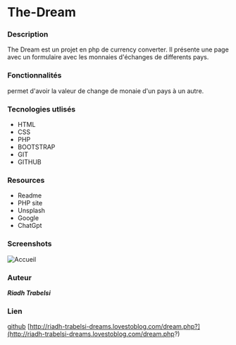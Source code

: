 # **The-Dream**
### Description
The Dream est un projet en php de currency converter. Il présente une page avec un formulaire avec les monnaies d'échanges de differents pays.
### Fonctionnalités
permet d'avoir la valeur de change de monaie d'un pays à un autre.
### Tecnologies utlisés
- HTML
- CSS
- PHP
- BOOTSTRAP
- GIT
- GITHUB
### Resources
- Readme 
- PHP site
- Unsplash
- Google
- ChatGpt
### Screenshots
![Accueil](/Capture%20d'écran%202023-11-16%20153818.png)
### Auteur
***Riadh Trabelsi***
### Lien
[github](https://github.com/riadh-trabelsi/the-dream)
[http://riadh-trabelsi-dreams.lovestoblog.com/dream.php?](http://riadh-trabelsi-dreams.lovestoblog.com/dream.php?)
